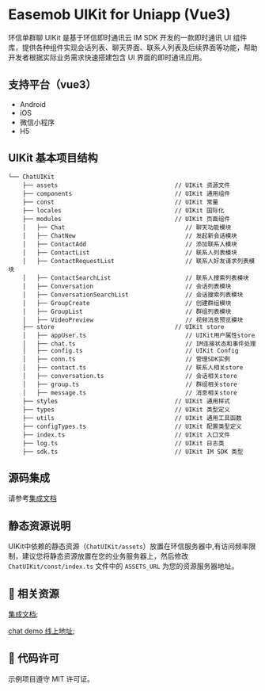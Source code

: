 # Easemob UIKit for Uniapp (Vue3)

<Toc />

环信单群聊 UIKit 是基于环信即时通讯云 IM SDK 开发的一款即时通讯 UI 组件库，提供各种组件实现会话列表、聊天界面、联系人列表及后续界面等功能，帮助开发者根据实际业务需求快速搭建包含 UI 界面的即时通讯应用。

## 支持平台（vue3）

- Android
- iOS
- 微信小程序
- H5

## UIKit 基本项目结构

```
└── ChatUIKit
    ├── assets                                 // UIKit 资源文件
    ├── components                             // UIKit 通用组件
    ├── const                                  // UIKit 常量
    ├── locales                                // UIKit 国际化
    ├── modules                                // UIKit 页面组件
    │   ├── Chat                                  // 聊天功能模块
    │   ├── ChatNew                               // 发起新会话模块
    │   ├── ContactAdd                            // 添加联系人模块
    │   ├── ContactList                           // 联系人列表模块      
    │   ├── ContactRequestList                    // 联系人好友请求列表模块
    │   ├── ContactSearchList                     // 联系人搜索列表模块
    │   ├── Conversation                          // 会话列表模块
    │   ├── ConversationSearchList                // 会话搜索列表模块
    │   ├── GroupCreate                           // 创建群组模块
    │   ├── GroupList                             // 群组列表模块
    │   ├── VideoPreview                          // 视频消息预览模块
    ├── store                                  // UIKit store
    │   ├── appUser.ts                            // UIKit用户属性store
    │   ├── chat.ts                               // IM连接状态和事件处理
    │   ├── config.ts                             // UIKit Config
    │   ├── conn.ts                               // 管理SDK实例
    │   ├── contact.ts                            // 联系人相关store
    │   ├── conversation.ts                       // 会话相关store
    │   ├── group.ts                              // 群组相关store
    │   ├── message.ts                            // 消息相关store
    ├── styles                                 // UIKit 通用样式
    ├── types                                  // UIKit 类型定义
    ├── utils                                  // UIKit 通用工具函数
    ├── configTypes.ts                         // UIKit 配置类型定义
    ├── index.ts                               // UIKit 入口文件
    ├── log.ts                                 // UIKit 日志类
    ├── sdk.ts                                 // UIKit IM SDK 类型
```

## 源码集成

请参考[集成文档](https://docs-im-beta.easemob.com/document/web/quickstart.html)

## 静态资源说明

UIKit中依赖的静态资源（`ChatUIKit/assets`）放置在环信服务器中,有访问频率限制，建议您将静态资源放置在您的业务服务器上，然后修改 `ChatUIKit/const/index.ts` 文件中的 `ASSETS_URL` 为您的资源服务器地址。

## 📁 相关资源

[集成文档](https://docs-im-beta.easemob.com/document/web/quickstart.html);

[chat demo 线上地址](https://uniapp-h5.easemob.com/);

## 📄 代码许可

示例项目遵守 MIT 许可证。